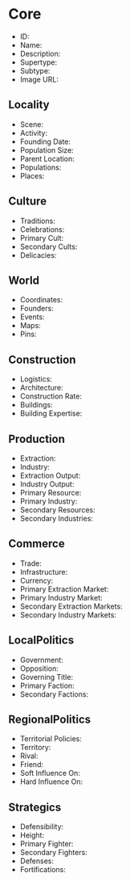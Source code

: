 # Core 
- <span class="text-field" data-tooltip="Text">ID</span>: 
- <span class="text-field" data-tooltip="Text">Name</span>: 
- <span class="text-field" data-tooltip="Text">Description</span>: 
- <span class="text-field" data-tooltip="Text">Supertype</span>: 
- <span class="text-field" data-tooltip="Text">Subtype</span>: 
- <span class="text-field" data-tooltip="Text">Image URL</span>: 

## Locality
- <span class="text-field" data-tooltip="Text">Scene</span>: 
- <span class="text-field" data-tooltip="Text">Activity</span>: 
- <span class="number-field" data-tooltip="Number">Founding Date</span>: 
- <span class="number-field" data-tooltip="Number">Population Size</span>: 
- <span class="link-field" data-tooltip="Single Location">Parent Location</span>: 
- <span class="multi-link-field" data-tooltip="Multi Collective">Populations</span>: 
- <span class="reverse-link-field" data-tooltip="Multi Location">Places</span>: 

## Culture
- <span class="text-field" data-tooltip="Text">Traditions</span>: 
- <span class="text-field" data-tooltip="Text">Celebrations</span>: 
- <span class="link-field" data-tooltip="Single Construct">Primary Cult</span>: 
- <span class="multi-link-field" data-tooltip="Multi Construct">Secondary Cults</span>: 
- <span class="multi-link-field" data-tooltip="Multi Species">Delicacies</span>: 

## World
- <span class="text-field" data-tooltip="Text">Coordinates</span>: 
- <span class="multi-link-field" data-tooltip="Multi Character">Founders</span>: 
- <span class="reverse-link-field" data-tooltip="Multi Event">Events</span>: 
- <span class="reverse-link-field" data-tooltip="Multi Relation">Maps</span>: 
- <span class="reverse-link-field" data-tooltip="Multi Relation">Pins</span>: 

## Construction
- <span class="text-field" data-tooltip="Text">Logistics</span>:
- <span class="text-field" data-tooltip="Text">Architecture</span>:
- <span class="number-field" data-tooltip="Number">Construction Rate</span>:
- <span class="multi-link-field" data-tooltip="Multi Location">Buildings</span>:
- <span class="multi-link-field" data-tooltip="Multi Construct">Building Expertise</span>:

## Production
- <span class="text-field" data-tooltip="Text">Extraction</span>:
- <span class="text-field" data-tooltip="Text">Industry</span>:
- <span class="number-field" data-tooltip="Number">Extraction Output</span>:
- <span class="number-field" data-tooltip="Number">Industry Output</span>:
- <span class="link-field" data-tooltip="Single Construct">Primary Resource</span>:
- <span class="link-field" data-tooltip="Single Construct">Primary Industry</span>:
- <span class="multi-link-field" data-tooltip="Multi Construct">Secondary Resources</span>:
- <span class="multi-link-field" data-tooltip="Multi Construct">Secondary Industries</span>:

## Commerce
- <span class="text-field" data-tooltip="Text">Trade</span>:
- <span class="text-field" data-tooltip="Text">Infrastructure</span>:
- <span class="text-field" data-tooltip="Text">Currency</span>:
- <span class="link-field" data-tooltip="Single Location">Primary Extraction Market</span>:
- <span class="link-field" data-tooltip="Single Location">Primary Industry Market</span>:
- <span class="multi-link-field" data-tooltip="Multi Location">Secondary Extraction Markets</span>:
- <span class="multi-link-field" data-tooltip="Multi Location">Secondary Industry Markets</span>:

## LocalPolitics
- <span class="text-field" data-tooltip="Text">Government</span>:
- <span class="text-field" data-tooltip="Text">Opposition</span>:
- <span class="link-field" data-tooltip="Single Title">Governing Title</span>:
- <span class="link-field" data-tooltip="Single Institution">Primary Faction</span>:
- <span class="multi-link-field" data-tooltip="Multi Institution">Secondary Factions</span>:

## RegionalPolitics
- <span class="text-field" data-tooltip="Text">Territorial Policies</span>:
- <span class="link-field" data-tooltip="Single Territory">Territory</span>:
- <span class="link-field" data-tooltip="Single Location">Rival</span>:
- <span class="link-field" data-tooltip="Single Location">Friend</span>:
- <span class="multi-link-field" data-tooltip="Multi Location">Soft Influence On</span>:
- <span class="multi-link-field" data-tooltip="Multi Location">Hard Influence On</span>:

## Strategics
- <span class="text-field" data-tooltip="Text">Defensibility</span>:
- <span class="number-field" data-tooltip="Number">Height</span>:
- <span class="link-field" data-tooltip="Single Institution">Primary Fighter</span>:
- <span class="multi-link-field" data-tooltip="Multi Institution">Secondary Fighters</span>:
- <span class="multi-link-field" data-tooltip="Multi Location">Defenses</span>:
- <span class="multi-link-field" data-tooltip="Multi Object">Fortifications</span>: